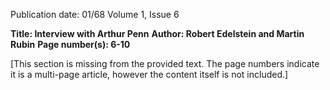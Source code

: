 Publication date: 01/68
Volume 1, Issue 6

**Title: Interview with Arthur Penn**
**Author: Robert Edelstein and Martin Rubin**
**Page number(s): 6-10**

[This section is missing from the provided text.  The page numbers indicate it is a multi-page article, however the content itself is not included.]